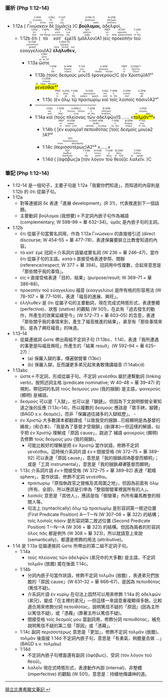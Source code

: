 
### 圖析 (Php 1:12–14)


- <rt>1:12a</rt> { <RUBY><ruby><ruby><em>Γινώσκειν</em><rt>To know</rt></ruby><rt>γινώσκω</rt></ruby><rt>V-PAN</rt></RUBY> <RUBY><ruby><ruby>δὲ<rt>now</rt></ruby><rt>δέ</rt></ruby><rt>CONJ</rt></RUBY> <rt>[</rt><RUBY><ruby><ruby>ὑμᾶς<rt>you,</rt></ruby><rt>σύ</rt></ruby><rt>P-2AP</rt></RUBY><rt>)s</rt> }C <RUBY><ruby><ruby><strong>βούλομαι,</strong><rt>I want,</rt></ruby><rt>βούλομαι</rt></ruby><rt>V-PNI-1S</rt></RUBY> <RUBY><ruby><ruby>ἀδελφοί,<rt>brothers,</rt></ruby><rt>ἀδελφός</rt></ruby><rt>N-VPM</rt></RUBY> 
	- <rt>1:12b</rt> <RUBY><ruby><ruby>ὅτι<rt>that</rt></ruby><rt>ὅτι</rt></ruby><rt>CONJ</rt></RUBY> (<RUBY><ruby><ruby>τὰ<rt>the things</rt></ruby><rt>ὁ</rt></ruby><rt>T-NPN</rt></RUBY> <RUBY><ruby><ruby>κατ᾽<rt>concerning</rt></ruby><rt>κατά</rt></ruby><rt>PREP</rt></RUBY> <RUBY><ruby><ruby>ἐμὲ<rt>me,</rt></ruby><rt>ἐγώ</rt></ruby><rt>P-1AS</rt></RUBY>)S (<RUBY><ruby><ruby>μᾶλλον<rt>really</rt></ruby><rt>μᾶλλον</rt></ruby><rt>ADV</rt></RUBY>)A1 (<RUBY><ruby><ruby>εἰς<rt>to</rt></ruby><rt>εἰς</rt></ruby><rt>PREP</rt></RUBY> <RUBY><ruby><ruby>προκοπὴν<rt>[the] advancement</rt></ruby><rt>προκοπή</rt></ruby><rt>N-ASF</rt></RUBY> <RUBY><ruby><ruby>τοῦ<rt>of the</rt></ruby><rt>ὁ</rt></ruby><rt>T-GSN</rt></RUBY> <RUBY><ruby><ruby>εὐαγγελίου<rt>gospel</rt></ruby><rt>εὐαγγέλιον</rt></ruby><rt>N-GSN</rt></RUBY>)A2 <RUBY><ruby><ruby><strong>ἐλήλυθεν,</strong><rt>have turned out,</rt></ruby><rt>ἔρχομαι</rt></ruby><rt>V-2RAI-3S</rt></RUBY> 
		- <rt>1:13a</rt> <RUBY><ruby><ruby>ὥστε<rt>so as for</rt></ruby><rt>ὥστε</rt></ruby><rt>CONJ</rt></RUBY> 
			- <rt>1:13b</rt> (<RUBY><ruby><ruby>τοὺς<rt>the</rt></ruby><rt>ὁ</rt></ruby><rt>T-APM</rt></RUBY> <RUBY><ruby><ruby>δεσμούς<rt>chains</rt></ruby><rt>δεσμός</rt></ruby><rt>N-APM</rt></RUBY> <RUBY><ruby><ruby>μου<rt>of me</rt></ruby><rt>ἐγώ</rt></ruby><rt>P-1GS</rt></RUBY>)S (</rt><RUBY><ruby><ruby>φανεροὺς<rt>clearly known</rt></ruby><rt>φανερός</rt></ruby><rt>A-APM</rt></RUBY>)C (</rt><RUBY><ruby><ruby>ἐν<rt>in</rt></ruby><rt>ἐν</rt></ruby><rt>PREP</rt></RUBY> <RUBY><ruby><ruby>Χριστῷ<rt>Christ</rt></ruby><rt>Χριστός</rt></ruby><rt>N-DSM-T</rt></RUBY>)A1°¹ <RUBY><ruby><ruby><mark><em>γενέσθαι°¹</em></mark><rt>to have become</rt></ruby><rt>γίνομαι</rt></ruby><rt>V-2ADN</rt></RUBY> 
				- <rt>1:13c</rt> (<RUBY><ruby><ruby>ἐν<rt>in</rt></ruby><rt>ἐν</rt></ruby><rt>PREP</rt></RUBY> <RUBY><ruby><ruby>ὅλῳ<rt>all</rt></ruby><rt>ὅλος</rt></ruby><rt>A-DSN</rt></RUBY> <RUBY><ruby><ruby>τῷ<rt>the</rt></ruby><rt>ὁ</rt></ruby><rt>T-DSN</rt></RUBY> <RUBY><ruby><ruby>πραιτωρίῳ<rt>palace guard,</rt></ruby><rt>πραιτώριον</rt></ruby><rt>N-DSN</rt></RUBY> <RUBY><ruby><ruby>καὶ<rt>and</rt></ruby><rt>καί</rt></ruby><rt>CONJ</rt></RUBY> <RUBY><ruby><ruby>τοῖς<rt>to the</rt></ruby><rt>ὁ</rt></ruby><rt>T-DPM</rt></RUBY> <RUBY><ruby><ruby>λοιποῖς<rt>rest</rt></ruby><rt>λοιπός</rt></ruby><rt>A-DPM</rt></RUBY> <RUBY><ruby><ruby>πάσιν<rt>all;</rt></ruby><rt>πᾶς</rt></ruby><rt>A-DPM</rt></RUBY>)A2°¹
			- ——————————————
			- <rt>1:14a</rt> <RUBY><ruby><ruby>καὶ<rt>and</rt></ruby><rt>καί</rt></ruby><rt>CONJ</rt></RUBY> (<RUBY><ruby><ruby>τοὺς<rt>[the]</rt></ruby><rt>ὁ</rt></ruby><rt>T-APM</rt></RUBY> <RUBY><ruby><ruby>πλείονας<rt>most</rt></ruby><rt>πλείων, πλεῖον</rt></ruby><rt>A-APM-C</rt></RUBY> <RUBY><ruby><ruby>τῶν<rt>of the</rt></ruby><rt>ὁ</rt></ruby><rt>T-GPM</rt></RUBY> <RUBY><ruby><ruby>ἀδελφῶν<rt>brothers,</rt></ruby><rt>ἀδελφός</rt></ruby><rt>N-GPM</rt></RUBY>)S ...... «<RUBY><ruby><ruby><mark><em>τολμᾶν°²</em></mark><rt>to dare</rt></ruby><rt>τολμάω</rt></ruby><rt>V-PAN</rt></RUBY>»
				- <rt>1:14b</rt> { <rt>[</rt><RUBY><ruby><ruby>ἐν<rt>in</rt></ruby><rt>ἐν</rt></ruby><rt>PREP</rt></RUBY> <RUBY><ruby><ruby>κυρίῳ<rt>[the] Lord</rt></ruby><rt>κύριος</rt></ruby><rt>N-DSM</rt></RUBY><rt>)a1</rt> <RUBY><ruby><ruby><em>πεποιθότας</em><rt>already trusting</rt></ruby><rt>πείθω</rt></ruby><rt>V-2RAP-APM</rt></RUBY> <rt>[</rt><RUBY><ruby><ruby>τοῖς<rt>by the</rt></ruby><rt>ὁ</rt></ruby><rt>T-DPM</rt></RUBY> <RUBY><ruby><ruby>δεσμοῖς<rt>chains</rt></ruby><rt>δεσμός</rt></ruby><rt>N-DPM</rt></RUBY> <RUBY><ruby><ruby>μου<rt>of me,</rt></ruby><rt>ἐγώ</rt></ruby><rt>P-1GS</rt></RUBY><rt>)a2</rt> }A1°²
				- <rt>1:14c</rt> (<RUBY><ruby><ruby>περισσοτέρως<rt>more abundantly</rt></ruby><rt>περισσοτέρως</rt></ruby><rt>ADV</rt></RUBY>)A2°² «......»
				- <rt>1:14d</rt> { <rt>[</rt><RUBY><ruby><ruby>ἀφόβως<rt>fearlessly</rt></ruby><rt>ἀφόβως</rt></ruby><rt>ADV</rt></RUBY><rt>]a</rt> <rt>[</rt><RUBY><ruby><ruby>τὸν<rt>the</rt></ruby><rt>ὁ</rt></ruby><rt>T-ASM</rt></RUBY> <RUBY><ruby><ruby>λόγον<rt>word</rt></ruby><rt>λόγος</rt></ruby><rt>N-ASM</rt></RUBY> <RUBY><ruby><ruby>τοῦ<rt>[the]</rt></ruby><rt>ὁ</rt></ruby><rt>T-GSM</rt></RUBY> <RUBY><ruby><ruby>θεοῦ<rt>of God</rt></ruby><rt>θεός</rt></ruby><rt>N-GSM</rt></RUBY><rt>]c</rt> <RUBY><ruby><ruby><em>λαλεῖν.</em><rt>to speak.</rt></ruby><rt>λαλέω</rt></ruby><rt>V-PAN</rt></RUBY> }C




### 筆記 (Php 1:12–14)
- 1:12–14 是一個句子，主要子句是 1:12a「我要你們知道」，而知道的內容則是 1:12b 的 ὅτι 從屬子句。
- 1:12a
	- 對等連接詞 δὲ 表達「進展 development」(R 31)，代表推進到下一個話題。
	- 主要動詞 βούλομαι (我想要)＋不定詞內嵌子句作為補語 (complementary; W 598–99 = 華 632–34)。ὑμᾶς 是內嵌子句的主詞。
- 1:12b
	- ὅτι 從屬子句當實名詞用，作為 1:12a Γινώσκειν 的直接接引述 (direct discourse; W 454–55 = 華 477–78)，表達保羅要腓立比教會知道的內容。
	- τὰ κατ᾽ ἐμὲ 冠詞＋介系詞片語變成實名詞 (W 236 = 華 246–47)，當作 ὅτι 從屬子句的主語。κατά＋直接受格表達參照、關聯 (reference/respect; W 377 = 華 394)。冠詞用中性複數，合起來意思是「那些關乎我的事情」。
	- εἰς＋直接受格表達「目的、結果」(purpose/result; W 369–71 = 華 386–88)。
	- προκοπὴν τοῦ εὐαγγελίου 福音 (εὐαγγελίου) 是所有格的形容用法 (W 78–107 = 華 77–109)，表達「福音的進展、興旺」。
	- ἐλήλυθεν 是 ὅτι 從屬子句的主要動詞，現在完成式時態形式，表達整體 (perfective)、狀態 (stative) 的觀點 (W 501)，在此有「過去發生的動作，所產生的效果延續至今」(W 572–73 = 華 603–05) 的含意，表達「那些關乎我的事情來到，產生了福音推進的結果」，甚至有「那些事情來到，是為了興旺福音」的味道。
- 1:13–14
	- 從屬連接詞 ὥστε 帶出兩組不定詞子句 (1:13bc、1:14)，表達「我所遭遇的事更是叫福音興旺」所產生的「結果 result」(W 592–94 = 華 625–27)：
		- (a) 保羅入獄的事，傳遍御營軍 (13bc)
		- (b) 保羅入獄，反而讓更多弟兄起來勇敢傳講福音 (1:14abcd)
- 1:13abc
	- ὥστε＋不定詞，形成從屬子句。不定詞 γενέσθαι 屬於連繫動詞 (linking verb)，按照述詞主格 (predicate nominative; W 40–48 = 華 39–47) 的規則，帶冠詞的名詞 τοὺς δεσμούς μου (我的捆鎖) 是主語，φανεροὺς (顯明) 是補語。
	- δεσμούς 可以是「入獄」，也可以是「鎖鏈」。但因為下文說明御營全軍知道之後的反應 (1:13c–14)，所以複數的 δεσμούς 應該是「眾手銬，腳鐐」(BAGD s.v. δεσμός)，而非「保羅過往諸多的入獄經歷」。	- 
	- ἐν Χριστῷ 大多數譯本都翻譯成「以致我受的捆鎖...已經顯明是為基督的緣故」(和合本)、「我是為了基督才受捆鎖」(新譯本)—但這樣的解讀，似乎把 ἐν Χριστῷ 理解成「原因 cause」，跳過了 補語 φανεροὺς (顯明) 去修飾 τοὺς δεσμούς μου (我的捆鎖)。
		- 可能比較好的理解是把 ἐν Χριστῷ 當作狀語，修飾不定詞 γενέσθαι。這時候介系詞片語 ἐν＋間接受格 (W 372–75 = 華 389–92) 可以表達「原因 cause」，意思是「我的捆鎖<em>因為</em>基督而顯明」；或是「工具 instrumental」，意思是「我的捆鎖<em>藉著</em>基督而顯明」
	- 1:13c 介系詞片語 ἐν＋間接受格 (W 372–75 = 華 389–92) 表達「範疇 sphere」，當作狀語，修飾不定詞 γενέσθαι。
		- πραιτωρίῳ「原指執政官之營帳及其周圍之地」，但因為前面有 ὅλῳ (所有、全部)，所以應該是引申為「整個御營軍裡面所有的人」。
		- λοιποῖς 意思是「其他人」，應該是指「御營軍」外所有羅馬教會的相關人等。
		- 句法上 (syntactically)  ὅλῳ τῷ πραιτωρίῳ 是形容詞第一敘述位置 (First Predicate Position) A—T—N (W 307–08 = 華 322) 的結構；τοῖς λοιποῖς πάσιν 是形容詞第二敘述位置 (Second Predicate Position) T—N—A (W 308 = 華 323) 的結構。但因為兩者的形容詞 ὅλος πᾶς 都是例外 (W 308 = 華 323)，所以就語意上來說 (semantically)，都還是修飾的用法 (attributive)。
- 1:14 是 1:13a 從屬連接詞 ὥστε 所帶出的第二組不定詞子句。
	- 1:14a 
		- τοὺς πλείονας τῶν ἀδελφῶν (弟兄中的大多數) 是主語，不定詞 τολμᾶν (放膽) 擺在後面 1:14c。
	- 1:14b
		- 分詞內嵌子句當作狀語，修飾不定詞 τολμᾶν (放膽) ，表達弟兄們放膽的「原因 cause」(W 631–32 = 華 666–67)，是因為 πεποιθότας (篤信不疑)。
		- 介系詞片語 ἐν κυρίῳ 在句法上固然可以用來修飾 1:14a 的 ἀδελφῶν (弟兄)，變成「在主裡的弟兄」—但這樣一來語意重複顯得多餘。比較適合用來修飾分詞 πεποιθότας，說明篤信不疑的「原因」(因為主所以篤信不疑)，或「憑藉」(靠著主所以篤信不疑)。
		- 間接受格 τοῖς δεσμοῖς μου 當副詞用，修飾分詞 πεποιθότας，補充說明篤信不疑的第二個「原因」或「憑藉」。
		`
	- 1:14c 副詞 περισσοτέρως 意思是「更加」，修飾不定詞 τολμᾶν (放膽)。τολμᾶν 後面接 1:14d 不定詞內嵌子句，意思是「有勇氣，夠膽量去做 ...」(BAGD s.v. τολμάω)
	- 1:14d
		- 不定詞內嵌子句裡面還有副詞 (ἀφόβως)、受詞 (τὸν λόγον τοῦ θεοῦ)。
		- λαλεῖν 現在式時態形式，表達動作內部 (internal)、非整體 (imperfective) 的觀點 (W 501)，意思是：持續地傳講神的道。


---
[腓立比書希臘文筆記  ↵](Philippians-Notes.md)